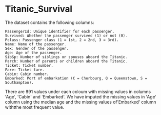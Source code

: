 # Titanic_Survival

The dataset contains the following columns:

    PassengerId: Unique identifier for each passenger.
    Survived: Whether the passenger survived (1) or not (0).
    Pclass: Passenger class (1 = 1st, 2 = 2nd, 3 = 3rd).
    Name: Name of the passenger.
    Sex: Gender of the passenger.
    Age: Age of the passenger.
    SibSp: Number of siblings or spouses aboard the Titanic.
    Parch: Number of parents or children aboard the Titanic.
    Ticket: Ticket number.
    Fare: Ticket fare.
    Cabin: Cabin number.
    Embarked: Port of embarkation (C = Cherbourg, Q = Queenstown, S = Southampton).

There are 891 values under each coloum with missing values in columns 'Age', 'Cabin' and 'Embarked'. We have imputed the missing values in 'Age' column using the median age and the missing values of'Embarked' column withtthe most frequent value. 
